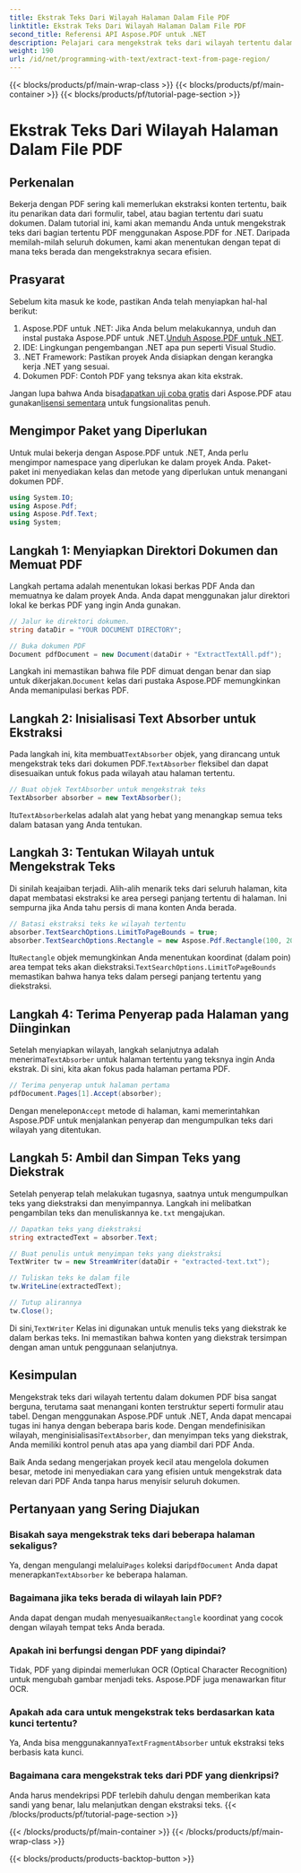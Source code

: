 ```yaml
---
title: Ekstrak Teks Dari Wilayah Halaman Dalam File PDF
linktitle: Ekstrak Teks Dari Wilayah Halaman Dalam File PDF
second_title: Referensi API Aspose.PDF untuk .NET
description: Pelajari cara mengekstrak teks dari wilayah tertentu dalam PDF menggunakan Aspose.PDF untuk .NET dengan panduan langkah demi langkah ini. Kumpulkan dan simpan teks dari dokumen Anda secara efisien.
weight: 190
url: /id/net/programming-with-text/extract-text-from-page-region/
---
```


{{< blocks/products/pf/main-wrap-class >}}
{{< blocks/products/pf/main-container >}}
{{< blocks/products/pf/tutorial-page-section >}}

# Ekstrak Teks Dari Wilayah Halaman Dalam File PDF

## Perkenalan

Bekerja dengan PDF sering kali memerlukan ekstraksi konten tertentu, baik itu penarikan data dari formulir, tabel, atau bagian tertentu dari suatu dokumen. Dalam tutorial ini, kami akan memandu Anda untuk mengekstrak teks dari bagian tertentu PDF menggunakan Aspose.PDF for .NET. Daripada memilah-milah seluruh dokumen, kami akan menentukan dengan tepat di mana teks berada dan mengekstraknya secara efisien.

## Prasyarat

Sebelum kita masuk ke kode, pastikan Anda telah menyiapkan hal-hal berikut:

1.  Aspose.PDF untuk .NET: Jika Anda belum melakukannya, unduh dan instal pustaka Aspose.PDF untuk .NET.[Unduh Aspose.PDF untuk .NET](https://releases.aspose.com/pdf/net/).
2. IDE: Lingkungan pengembangan .NET apa pun seperti Visual Studio.
3. .NET Framework: Pastikan proyek Anda disiapkan dengan kerangka kerja .NET yang sesuai.
4. Dokumen PDF: Contoh PDF yang teksnya akan kita ekstrak.

 Jangan lupa bahwa Anda bisa[dapatkan uji coba gratis](https://releases.aspose.com/) dari Aspose.PDF atau gunakan[lisensi sementara](https://purchase.aspose.com/temporary-license/) untuk fungsionalitas penuh.

## Mengimpor Paket yang Diperlukan

Untuk mulai bekerja dengan Aspose.PDF untuk .NET, Anda perlu mengimpor namespace yang diperlukan ke dalam proyek Anda. Paket-paket ini menyediakan kelas dan metode yang diperlukan untuk menangani dokumen PDF.

```csharp
using System.IO;
using Aspose.Pdf;
using Aspose.Pdf.Text;
using System;
```

## Langkah 1: Menyiapkan Direktori Dokumen dan Memuat PDF

Langkah pertama adalah menentukan lokasi berkas PDF Anda dan memuatnya ke dalam proyek Anda. Anda dapat menggunakan jalur direktori lokal ke berkas PDF yang ingin Anda gunakan.

```csharp
// Jalur ke direktori dokumen.
string dataDir = "YOUR DOCUMENT DIRECTORY";

// Buka dokumen PDF
Document pdfDocument = new Document(dataDir + "ExtractTextAll.pdf");
```

 Langkah ini memastikan bahwa file PDF dimuat dengan benar dan siap untuk dikerjakan.`Document` kelas dari pustaka Aspose.PDF memungkinkan Anda memanipulasi berkas PDF.

## Langkah 2: Inisialisasi Text Absorber untuk Ekstraksi

 Pada langkah ini, kita membuat`TextAbsorber` objek, yang dirancang untuk mengekstrak teks dari dokumen PDF.`TextAbsorber` fleksibel dan dapat disesuaikan untuk fokus pada wilayah atau halaman tertentu.

```csharp
// Buat objek TextAbsorber untuk mengekstrak teks
TextAbsorber absorber = new TextAbsorber();
```

 Itu`TextAbsorber`kelas adalah alat yang hebat yang menangkap semua teks dalam batasan yang Anda tentukan.

## Langkah 3: Tentukan Wilayah untuk Mengekstrak Teks

Di sinilah keajaiban terjadi. Alih-alih menarik teks dari seluruh halaman, kita dapat membatasi ekstraksi ke area persegi panjang tertentu di halaman. Ini sempurna jika Anda tahu persis di mana konten Anda berada.

```csharp
// Batasi ekstraksi teks ke wilayah tertentu
absorber.TextSearchOptions.LimitToPageBounds = true;
absorber.TextSearchOptions.Rectangle = new Aspose.Pdf.Rectangle(100, 200, 250, 350);
```

 Itu`Rectangle` objek memungkinkan Anda menentukan koordinat (dalam poin) area tempat teks akan diekstraksi.`TextSearchOptions.LimitToPageBounds` memastikan bahwa hanya teks dalam persegi panjang tertentu yang diekstraksi.

## Langkah 4: Terima Penyerap pada Halaman yang Diinginkan

 Setelah menyiapkan wilayah, langkah selanjutnya adalah menerima`TextAbsorber` untuk halaman tertentu yang teksnya ingin Anda ekstrak. Di sini, kita akan fokus pada halaman pertama PDF.

```csharp
// Terima penyerap untuk halaman pertama
pdfDocument.Pages[1].Accept(absorber);
```

 Dengan menelepon`Accept` metode di halaman, kami memerintahkan Aspose.PDF untuk menjalankan penyerap dan mengumpulkan teks dari wilayah yang ditentukan.

## Langkah 5: Ambil dan Simpan Teks yang Diekstrak

 Setelah penyerap telah melakukan tugasnya, saatnya untuk mengumpulkan teks yang diekstraksi dan menyimpannya. Langkah ini melibatkan pengambilan teks dan menuliskannya ke`.txt` mengajukan.

```csharp
// Dapatkan teks yang diekstraksi
string extractedText = absorber.Text;

// Buat penulis untuk menyimpan teks yang diekstraksi
TextWriter tw = new StreamWriter(dataDir + "extracted-text.txt");

// Tuliskan teks ke dalam file
tw.WriteLine(extractedText);

// Tutup alirannya
tw.Close();
```

 Di sini,`TextWriter` Kelas ini digunakan untuk menulis teks yang diekstrak ke dalam berkas teks. Ini memastikan bahwa konten yang diekstrak tersimpan dengan aman untuk penggunaan selanjutnya.

## Kesimpulan

 Mengekstrak teks dari wilayah tertentu dalam dokumen PDF bisa sangat berguna, terutama saat menangani konten terstruktur seperti formulir atau tabel. Dengan menggunakan Aspose.PDF untuk .NET, Anda dapat mencapai tugas ini hanya dengan beberapa baris kode. Dengan mendefinisikan wilayah, menginisialisasi`TextAbsorber`, dan menyimpan teks yang diekstrak, Anda memiliki kontrol penuh atas apa yang diambil dari PDF Anda.

Baik Anda sedang mengerjakan proyek kecil atau mengelola dokumen besar, metode ini menyediakan cara yang efisien untuk mengekstrak data relevan dari PDF Anda tanpa harus menyisir seluruh dokumen.

## Pertanyaan yang Sering Diajukan

### Bisakah saya mengekstrak teks dari beberapa halaman sekaligus?
 Ya, dengan mengulangi melalui`Pages` koleksi dari`pdfDocument` Anda dapat menerapkan`TextAbsorber` ke beberapa halaman.

### Bagaimana jika teks berada di wilayah lain PDF?
 Anda dapat dengan mudah menyesuaikan`Rectangle` koordinat yang cocok dengan wilayah tempat teks Anda berada.

### Apakah ini berfungsi dengan PDF yang dipindai?
Tidak, PDF yang dipindai memerlukan OCR (Optical Character Recognition) untuk mengubah gambar menjadi teks. Aspose.PDF juga menawarkan fitur OCR.

### Apakah ada cara untuk mengekstrak teks berdasarkan kata kunci tertentu?
 Ya, Anda bisa menggunakannya`TextFragmentAbsorber` untuk ekstraksi teks berbasis kata kunci.

### Bagaimana cara mengekstrak teks dari PDF yang dienkripsi?
Anda harus mendekripsi PDF terlebih dahulu dengan memberikan kata sandi yang benar, lalu melanjutkan dengan ekstraksi teks.
{{< /blocks/products/pf/tutorial-page-section >}}

{{< /blocks/products/pf/main-container >}}
{{< /blocks/products/pf/main-wrap-class >}}

{{< blocks/products/products-backtop-button >}}

